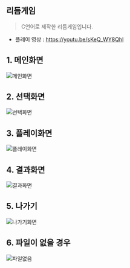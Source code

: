 ## 리듬게임
> C언어로 제작한 리듬게임입니다.
- 플레이 영상 : https://youtu.be/sKeQ_WY8QhI

## 1. 메인화면
![메인화면](https://github.com/WhiteYeoul/RhythmGame/assets/102175112/37a2c82c-f08f-425d-8e6c-4fa3113dadb7)

## 2. 선택화면
![선택화면](https://github.com/WhiteYeoul/RhythmGame/assets/102175112/ff3f9e0b-8c8d-48f6-8b75-09dbad38f194)

## 3. 플레이화면
![플레이화면](https://github.com/WhiteYeoul/RhythmGame/assets/102175112/48ba8880-bf55-4543-9c09-40ff1695fcdb)

## 4. 결과화면
![결과화면](https://github.com/WhiteYeoul/RhythmGame/assets/102175112/85e36a7b-d3fe-4e6c-9637-64d11df055d2)

## 5. 나가기
![나가기화면](https://github.com/WhiteYeoul/RhythmGame/assets/102175112/1995b75c-b620-4052-b185-4bdbe5ce5557)

## 6. 파일이 없을 경우
![파일없음](https://github.com/WhiteYeoul/RhythmGame/assets/102175112/19b4f38b-fdc7-4c8c-94fc-7f5e2195966b)
